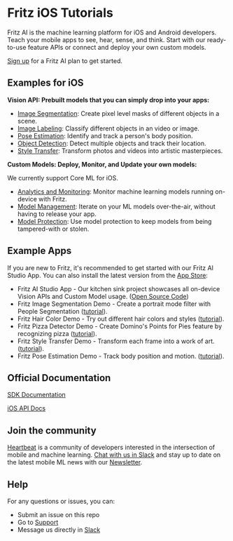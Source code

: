 # Fritz iOS Tutorials

Fritz AI is the machine learning platform for iOS and Android developers. Teach your mobile apps to see, hear, sense, and think. Start with our ready-to-use feature APIs or connect and deploy your own custom models.

[Sign up](https://www.fritz.ai/pricing/?utm_source=github&utm_campaign=fritz-examples) for a Fritz AI plan to get started.

## Examples for iOS

**Vision API: Prebuilt models that you can simply drop into your apps:**

- [Image Segmentation](https://www.fritz.ai/features/image-segmentation.html?utm_source=github&utm_campaign=fritz-examples): Create pixel level masks of different objects in a scene.
- [Image Labeling](https://www.fritz.ai/features/image-labeling.html?utm_source=github&utm_campaign=fritz-examples): Classify different objects in an video or image.
- [Pose Estimation](https://www.fritz.ai/features/pose-estimation.html?utm_source=github&utm_campaign=fritz-examples): Identify and track a person's body position.
- [Object Detection](https://www.fritz.ai/features/object-detection.html?utm_source=github&utm_campaign=fritz-examples): Detect multiple objects and track their location.
- [Style Transfer](https://www.fritz.ai/features/style-transfer.html?utm_source=github&utm_campaign=fritz-examples): Transform photos and videos into artistic masterpieces.

**Custom Models: Deploy, Monitor, and Update your own models:**

We currently support Core ML for iOS.

- [Analytics and Monitoring](https://www.fritz.ai/features/analytics-monitoring.html?utm_source=github&utm_campaign=fritz-examples): Monitor machine learning models running on-device with Fritz.
- [Model Management](https://www.fritz.ai/features/model-management.html?utm_source=github&utm_campaign=fritz-examples): Iterate on your ML models over-the-air, without having to release your app.
- [Model Protection](https://www.fritz.ai/features/model-protection.html?utm_source=github&utm_campaign=fritz-examples): Use model protection to keep models from being tampered-with or stolen.

## Example Apps

If you are new to Fritz, it's recommended to get started with our Fritz AI Studio App. You can also install the latest version from the [App Store](https://apps.apple.com/us/app/fritz-ai-studio/id1325206416):

- Fritz AI Studio App - Our kitchen sink project showcases all on-device Vision APIs and Custom Model usage. ([Open Source Code](https://github.com/fritzlabs/fritz-examples/tree/master/iOS/FritzAIStudio))
- Fritz Image Segmentation Demo - Create a portrait mode filter with People Segmentation ([tutorial](https://heartbeat.fritz.ai/building-an-image-segmentation-app-in-ios-3377eb4a3e7c?utm_source=github&utm_campaign=fritz-examples)).
- Fritz Hair Color Demo - Try out different hair colors and styles ([tutorial](https://heartbeat.fritz.ai/try-on-a-new-style-build-an-ios-app-to-change-your-hair-color-with-fritz-hair-segmentation-177324b077b3?utm_source=github&utm_campaign=fritz-examples)).
- Fritz Pizza Detector Demo - Create Domino's Points for Pies feature by recognizing pizza ([tutorial](https://heartbeat.fritz.ai/recreate-dominos-points-for-pies-app-on-ios-with-fritz-image-labeling-2ed23398e1c2?utm_source=github&utm_campaign=fritz-examples)).
- Fritz Style Transfer Demo - Transform each frame into a work of art. ([tutorial](https://heartbeat.fritz.ai/real-time-style-transfer-for-ios-transform-your-photos-and-videos-into-masterpieces-f04111fcd2ff?utm_source=github&utm_campaign=fritz-examples)).
- Fritz Pose Estimation Demo - Track body position and motion. ([tutorial](https://heartbeat.fritz.ai/pose-estimation-on-ios-with-fritz-60c8e5f7d195?utm_source=github&utm_campaign=fritz-examples)).

## Official Documentation

[SDK Documentation](https://docs.fritz.ai/?utm_source=github&utm_campaign=fritz-examples)

[iOS API Docs](https://docs.fritz.ai/iOS/latest/index.html?utm_source=github&utm_campaign=fritz-examples)

## Join the community

[Heartbeat](https://heartbeat.fritz.ai/?utm_source=github&utm_campaign=fritz-examples) is a community of developers interested in the intersection of mobile and machine learning. [Chat with us in Slack](https://www.fritz.ai/slack?utm_source=github&utm_campaign=fritz-examples) and stay up to date on the latest mobile ML news with our [Newsletter](https://www.fritz.ai/newsletter?utm_source=github&utm_campaign=fritz-examples).

## Help

For any questions or issues, you can:

- Submit an issue on this repo
- Go to [Support](https://support.fritz.ai/?utm_source=github&utm_campaign=fritz-examples)
- Message us directly in [Slack](https://www.fritz.ai/slack?utm_source=github&utm_campaign=fritz-examples)
